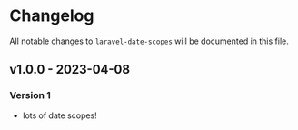 # Changelog

All notable changes to `laravel-date-scopes` will be documented in this file.

## v1.0.0 - 2023-04-08

### Version 1

- lots of date scopes!
